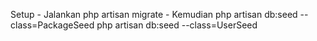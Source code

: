 Setup 
    - Jalankan php artisan migrate
    - Kemudian php artisan db:seed --class=PackageSeed
               php artisan db:seed --class=UserSeed
